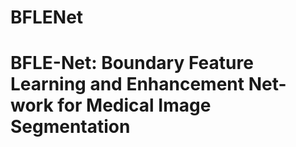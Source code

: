 # BFLENet
# BFLE-Net: Boundary Feature Learning and Enhancement Net-work for Medical Image Segmentation
